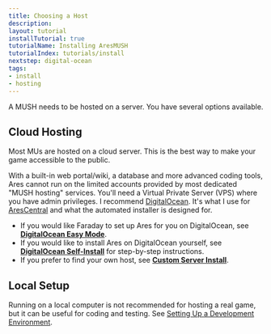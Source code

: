 ```yaml
---
title: Choosing a Host
description: 
layout: tutorial
installTutorial: true
tutorialName: Installing AresMUSH
tutorialIndex: tutorials/install
nextstep: digital-ocean
tags:
- install
- hosting
---
```


A MUSH needs to be hosted on a server.  You have several options available.

## Cloud Hosting

Most MUs are hosted on a cloud server.  This is the best way to make your game accessible to the public.

With a built-in web portal/wiki, a database and more advanced coding tools, Ares cannot run on the limited accounts provided by most dedicated "MUSH hosting" services.  You'll need a Virtual Private Server (VPS) where you have admin privileges.  I recommend [DigitalOcean](http://www.digitalocean.com/?refcode=5c07173bc1f2).  It's what I use for [AresCentral](/arescentral.html) and what the automated installer is designed for.

* If you would like Faraday to set up Ares for you on DigitalOcean, see **[DigitalOcean Easy Mode](/tutorials/install/easy-mode.html)**.
* If you would like to install Ares on DigitalOcean yourself, see **[DigitalOcean Self-Install](/tutorials/install/digital-ocean.html)** for step-by-step instructions.
* If you prefer to find your own host, see **[Custom Server Install](/tutorials/install/custom-server.html)**.

## Local Setup

Running on a local computer is not recommended for hosting a real game, but it can be useful for coding and testing.  See [Setting Up a Development Environment](/tutorials/code/dev-tools.html).